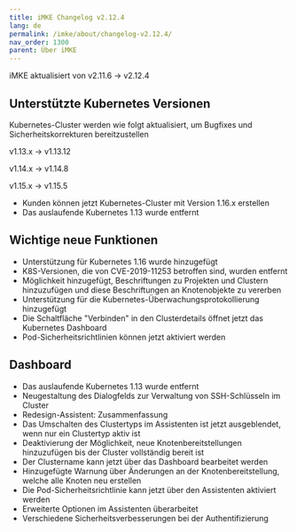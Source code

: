 ```yaml
---
title: iMKE Changelog v2.12.4
lang: de
permalink: /imke/about/changelog-v2.12.4/
nav_order: 1300
parent: Über iMKE
---
```

<!-- LTeX:  language=de-DE -->

iMKE aktualisiert von v2.11.6 → v2.12.4

## Unterstützte Kubernetes Versionen

Kubernetes-Cluster werden wie folgt aktualisiert, um Bugfixes und Sicherheitskorrekturen bereitzustellen

v1.13.x -> v1.13.12

v1.14.x -> v1.14.8

v1.15.x -> v1.15.5

- Kunden können jetzt Kubernetes-Cluster mit Version 1.16.x erstellen
- Das auslaufende Kubernetes 1.13 wurde entfernt

## Wichtige neue Funktionen

- Unterstützung für Kubernetes 1.16 wurde hinzugefügt
- K8S-Versionen, die von CVE-2019-11253 betroffen sind, wurden entfernt
- Möglichkeit hinzugefügt, Beschriftungen zu Projekten und Clustern hinzuzufügen und diese Beschriftungen an Knotenobjekte zu vererben
- Unterstützung für die Kubernetes-Überwachungsprotokollierung hinzugefügt
- Die Schaltfläche "Verbinden" in den Clusterdetails öffnet jetzt das Kubernetes Dashboard
- Pod-Sicherheitsrichtlinien können jetzt aktiviert werden

## Dashboard

- Das auslaufende Kubernetes 1.13 wurde entfernt
- Neugestaltung des Dialogfelds zur Verwaltung von SSH-Schlüsseln im Cluster
- Redesign-Assistent: Zusammenfassung
- Das Umschalten des Clustertyps im Assistenten ist jetzt ausgeblendet, wenn nur ein Clustertyp aktiv ist
- Deaktivierung der Möglichkeit, neue Knotenbereitstellungen hinzuzufügen bis der Cluster vollständig bereit ist
- Der Clustername kann jetzt über das Dashboard bearbeitet werden
- Hinzugefügte Warnung über Änderungen an der Knotenbereitstellung, welche alle Knoten neu erstellen
- Die Pod-Sicherheitsrichtlinie kann jetzt über den Assistenten aktiviert werden
- Erweiterte Optionen im Assistenten überarbeitet
- Verschiedene Sicherheitsverbesserungen bei der Authentifizierung
